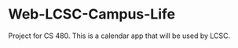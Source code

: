 Web-LCSC-Campus-Life
====================

Project for CS 480. This is a calendar app that will be used by LCSC.

